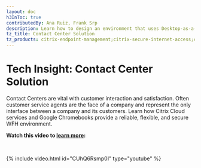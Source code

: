 ```yaml
---
layout: doc
h3InToc: true
contributedBy: Ana Ruiz, Frank Srp
description: Learn how to design an environment that uses Desktop-as-a-Service and Chrome OS for Contact Centers.
tz_title: Contact Center Solution
tz_products: citrix-endpoint-management;citrix-secure-internet-access;citrix-virtual-apps-and-desktops;citrix-workspace;google-cloud-platform;
---
```

# Tech Insight: Contact Center Solution

Contact Centers are vital with customer interaction and satisfaction. Often customer service agents are the face of a company and represent the only interface between a company and its customers. Learn how Citrix Cloud services and Google Chromebooks provide a reliable, flexible, and secure WFH environment.

**Watch this video to [learn more](https://youtu.be/CUhQ6Rsmp0I):**

&nbsp;

{% include video.html id="CUhQ6Rsmp0I" type="youtube" %}

